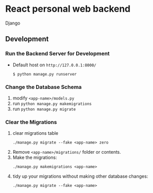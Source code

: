 # React personal web backend
Django

## Development
### Run the Backend Server for Development
- Default host on `http://127.0.0.1:8000/`
    ```
    $ python manage.py runserver
    ```

### Change the Database Schema
1. modify `<app-name>/models.py`
1. run `python manage.py makemigrations`
1. run `python manage.py migrate`

### Clear the Migrations
1. clear migrations table
    ```
    ./manage.py migrate --fake <app-name> zero
    ```
1. Remove `<app-name>/migrations/` folder or contents.
1. Make the migrations:
    ```
    ./manage.py makemigrations <app-name>
    ```
1. tidy up your migrations without making other database changes:
    ```
    ./manage.py migrate --fake <app-name>
    ```